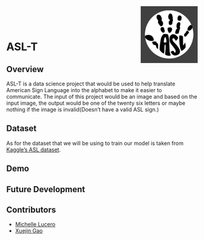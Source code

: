 <img align="right" src="imgs/colgan-asl-logo.jpg" alt="colgan-asl-logo" width="150">

<br />
<br />
<br />

# ASL-T

## Overview
ASL-T is a data science project that would be used to help translate American Sign Language into the alphabet to make it easier to communicate. The input of this project would be an image and based on the input image, the output would be one of the twenty six letters or maybe nothing if the image is invalid(Doesn’t have a valid ASL sign.)  

## Dataset
As for the dataset that we will be using to train our model is taken from [Kaggle’s ASL dataset].

[Kaggle’s ASL dataset]: https://www.kaggle.com/grassknoted/asl-alphabet?

## Demo

## Future Development

## Contributors
- [Michelle Lucero]
- [Xuejin Gao]

[Michelle Lucero]: https://github.com/MichelleLucero
[Xuejin Gao]: https://github.com/xuejin13
